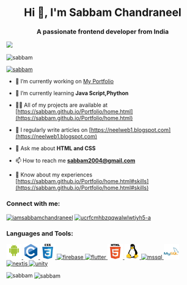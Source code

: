 <h1 align="center">Hi 👋, I'm Sabbam Chandraneel</h1>
<h3 align="center">A passionate frontend developer from India</h3>
<img src="https://encrypted-tbn0.gstatic.com/images?q=tbn:ANd9GcTKQpvTD5MxAQyhsa71dlY0incXp1psVREb3w&usqp=CAU">
<p align="left"> <img src="https://komarev.com/ghpvc/?username=sabbam&label=Profile%20views&color=0e75b6&style=flat" alt="sabbam" /> </p>

<p align="left"> <a href="https://github.com/ryo-ma/github-profile-trophy"><img src="https://github-profile-trophy.vercel.app/?username=sabbam" alt="sabbam" /></a> </p>

- 🔭 I’m currently working on [My Portfolio](https://sabbam.github.io/Portfolio/home.html)

- 🌱 I’m currently learning **Java Script,Phython**

- 👨‍💻 All of my projects are available at [https://sabbam.github.io/Portfolio/home.html](https://sabbam.github.io/Portfolio/home.html)

- 📝 I regularly write articles on [https://neelweb1.blogspot.com](https://neelweb1.blogspot.com)

- 💬 Ask me about **HTML and CSS**

- 📫 How to reach me **sabbam2004@gmail.com**

- 📄 Know about my experiences [https://sabbam.github.io/Portfolio/home.html#skills](https://sabbam.github.io/Portfolio/home.html#skills)

<h3 align="left">Connect with me:</h3>
<p align="left">
<a href="https://instagram.com/iamsabbamchandraneel" target="blank"><img align="center" src="https://raw.githubusercontent.com/rahuldkjain/github-profile-readme-generator/master/src/images/icons/Social/instagram.svg" alt="iamsabbamchandraneel" height="30" width="40" /></a>
<a href="https://www.youtube.com/c/ucrfcmhbzqqwalwlwtiyh5-a" target="blank"><img align="center" src="https://raw.githubusercontent.com/rahuldkjain/github-profile-readme-generator/master/src/images/icons/Social/youtube.svg" alt="ucrfcmhbzqqwalwlwtiyh5-a" height="30" width="40" /></a>
</p>

<h3 align="left">Languages and Tools:</h3>
<p align="left"> <a href="https://developer.android.com" target="_blank" rel="noreferrer"> <img src="https://raw.githubusercontent.com/devicons/devicon/master/icons/android/android-original-wordmark.svg" alt="android" width="40" height="40"/> </a> <a href="https://www.cprogramming.com/" target="_blank" rel="noreferrer"> <img src="https://raw.githubusercontent.com/devicons/devicon/master/icons/c/c-original.svg" alt="c" width="40" height="40"/> </a> <a href="https://www.w3schools.com/css/" target="_blank" rel="noreferrer"> <img src="https://raw.githubusercontent.com/devicons/devicon/master/icons/css3/css3-original-wordmark.svg" alt="css3" width="40" height="40"/> </a> <a href="https://firebase.google.com/" target="_blank" rel="noreferrer"> <img src="https://www.vectorlogo.zone/logos/firebase/firebase-icon.svg" alt="firebase" width="40" height="40"/> </a> <a href="https://flutter.dev" target="_blank" rel="noreferrer"> <img src="https://www.vectorlogo.zone/logos/flutterio/flutterio-icon.svg" alt="flutter" width="40" height="40"/> </a> <a href="https://www.w3.org/html/" target="_blank" rel="noreferrer"> <img src="https://raw.githubusercontent.com/devicons/devicon/master/icons/html5/html5-original-wordmark.svg" alt="html5" width="40" height="40"/> </a> <a href="https://www.linux.org/" target="_blank" rel="noreferrer"> <img src="https://raw.githubusercontent.com/devicons/devicon/master/icons/linux/linux-original.svg" alt="linux" width="40" height="40"/> </a> <a href="https://www.microsoft.com/en-us/sql-server" target="_blank" rel="noreferrer"> <img src="https://www.svgrepo.com/show/303229/microsoft-sql-server-logo.svg" alt="mssql" width="40" height="40"/> </a> <a href="https://www.mysql.com/" target="_blank" rel="noreferrer"> <img src="https://raw.githubusercontent.com/devicons/devicon/master/icons/mysql/mysql-original-wordmark.svg" alt="mysql" width="40" height="40"/> </a> <a href="https://nextjs.org/" target="_blank" rel="noreferrer"> <img src="https://cdn.worldvectorlogo.com/logos/nextjs-2.svg" alt="nextjs" width="40" height="40"/> </a> <a href="https://unity.com/" target="_blank" rel="noreferrer"> <img src="https://www.vectorlogo.zone/logos/unity3d/unity3d-icon.svg" alt="unity" width="40" height="40"/> </a> </p>

<p><img align="left" src="https://github-readme-stats.vercel.app/api/top-langs?username=sabbam&show_icons=true&locale=en&layout=compact" alt="sabbam" /></p>

<p>&nbsp;<img align="center" src="https://github-readme-stats.vercel.app/api?username=sabbam&show_icons=true&locale=en" alt="sabbam" /></p>

